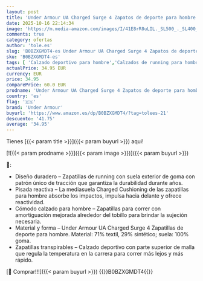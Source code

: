 ```yaml
---
layout: post
title: 'Under Armour UA Charged Surge 4 Zapatos de deporte para hombre  ligeras y transpirables deportivas de hombre  color azul almirante/blanco/blanco'
date: 2025-10-16 22:14:34
image: 'https://m.media-amazon.com/images/I/41E8rR8uLIL._SL500_._SL400_.jpg'
comments: true
category: ofertas
author: 'tole.es'
slug: 'B0BZXGMDT4-es Under Armour UA Charged Surge 4 Zapatos de deporte para...'
sku: 'B0BZXGMDT4-es'
tags: [ 'Calzado deportivo para hombre','Calzados de running para hombre','Calzados para correr en asfalto para hombre','Moda','Moda Hombre','Zapatillas deportivas y de moda para hombre','Zapatos para hombre','under armour','zapatos','🇪🇸', ]
actualPrice: 34.95 EUR
currency: EUR
price: 34.95
comparePrice: 60.0 EUR
prodname: 'Under Armour UA Charged Surge 4 Zapatos de deporte para hombre  ligeras y transpirables deportivas de hombre  color azul almirante/blanco/blanco'
country: 'es'
flag: '🇪🇸'
brand: 'Under Armour'
buyurl: 'https://www.amazon.es/dp/B0BZXGMDT4/?tag=tolees-21'
descuento: '41.75'
average: '34.95'
---
```


Tienes [{{< param title >}}]({{< param buyurl >}}) aqui!

[![{{< param prodname >}}]({{< param image >}})]({{< param buyurl >}})

🔎:

- Diseño duradero – Zapatillas de running con suela exterior de goma con patrón único de tracción que garantiza la durabilidad durante años.
- Pisada reactiva – La mediasuela Charged Cushioning de las zapatillas para hombre absorbe los impactos, impulsa hacia delante y ofrece reactividad.
- Cómodo calzado para hombre – Zapatillas para correr con amortiguación mejorada alrededor del tobillo para brindar la sujeción necesaria.
- Material y forma – Under Armour UA Charged Surge 4 Zapatillas de deporte para hombre. Material: 71% textil, 29% sintético; suela: 100% goma.
- Zapatillas transpirables – Calzado deportivo con parte superior de malla que regula la temperatura en la carrera para correr más lejos y más rápido.

[🛒 Comprar!!!]({{< param buyurl >}})
{{<world>}}B0BZXGMDT4{{</world>}}
